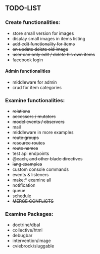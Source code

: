 ## TODO-LIST

### Create functionalities:
- store small version for images
- display small images in items listing
- ~~add edit functionality for items~~
- ~~on update delete old image~~
- ~~user can only edit / delete his own items~~
- facebook login

#### Admin functionalities
- middleware for admin
- crud for item categories

### Examine functionalities:
- ~~relations~~
- ~~accessors / mutators~~
- ~~model events / observers~~
- mail
- middleware in more examples
- ~~route groups~~
- ~~resource routes~~
- ~~route names~~
- test api endpoints
- ~~@each, and other blade directives~~
- ~~lang examples~~
- custom console commands
- events & listeners
- make:* examine all
- notification
- queue
- schedule
- ~~MERGE CONFLICTS~~

### Examine Packages:
- doctrine/dbal
- collective/html
- debugbar
- intervention/image
- cviebrock/sluggable


